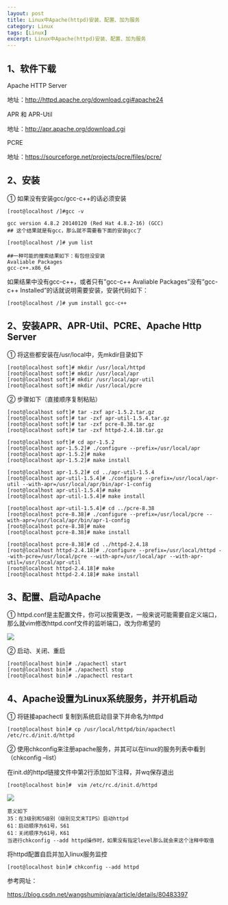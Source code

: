 ```yaml
---
layout: post
title: Linux中Apache(httpd)安装、配置、加为服务
category: Linux
tags: [Linux]
excerpt: Linux中Apache(httpd)安装、配置、加为服务
---
```


## 1、软件下载 ##

Apache HTTP Server
 
地址：<http://httpd.apache.org/download.cgi#apache24>

APR 和 APR-Util
 
地址：<http://apr.apache.org/download.cgi>

PCRE

地址：<https://sourceforge.net/projects/pcre/files/pcre/>

## 2、安装 ##

① 如果没有安装gcc/gcc-c++的话必须安装

    [root@localhost /]#gcc -v
 
	gcc version 4.8.2 20140120 (Red Hat 4.8.2-16) (GCC) 
	## 这个结果就是有gcc，那么就不需要看下面的安装gcc了
	 
	[root@localhost /]# yum list
	 
	##一种可能的搜索结果如下：有包但没安装
	Avaliable Packages
	gcc-c++.x86_64

如果结果中没有gcc-c++，或者只有”gcc-c++ Avaliable Packages”没有”gcc-c++ Installed”的话就说明需要安装，安装代码如下：

	[root@localhost /]# yum install gcc-c++

## 2、安装APR、APR-Util、PCRE、Apache Http Server ##

① 将这些都安装在/usr/local中，先mkdir目录如下

    [root@localhost soft]# mkdir /usr/local/httpd
	[root@localhost soft]# mkdir /usr/local/apr
	[root@localhost soft]# mkdir /usr/local/apr-util
	[root@localhost soft]# mkdir /usr/local/pcre

② 步骤如下（直接顺序复制粘贴）

    
	[root@localhost soft]# tar -zxf apr-1.5.2.tar.gz
	[root@localhost soft]# tar -zxf apr-util-1.5.4.tar.gz
	[root@localhost soft]# tar -zxf pcre-8.38.tar.gz
	[root@localhost soft]# tar -zxf httpd-2.4.18.tar.gz
	 
	[root@localhost soft]# cd apr-1.5.2
	[root@localhost apr-1.5.2]# ./configure --prefix=/usr/local/apr
	[root@localhost apr-1.5.2]# make
	[root@localhost apr-1.5.2]# make install
	 
	[root@localhost apr-1.5.2]# cd ../apr-util-1.5.4
	[root@localhost apr-util-1.5.4]# ./configure --prefix=/usr/local/apr-util --with-apr=/usr/local/apr/bin/apr-1-config
	[root@localhost apr-util-1.5.4]# make
	[root@localhost apr-util-1.5.4]# make install
	 
	[root@localhost apr-util-1.5.4]# cd ../pcre-8.38
	[root@localhost pcre-8.38]# ./configure --prefix=/usr/local/pcre --with-apr=/usr/local/apr/bin/apr-1-config
	[root@localhost pcre-8.38]# make
	[root@localhost pcre-8.38]# make install
	 
	[root@localhost pcre-8.38]# cd ../httpd-2.4.18
	[root@localhost httpd-2.4.18]# ./configure --prefix=/usr/local/httpd --with-pcre=/usr/local/pcre --with-apr=/usr/local/apr --with-apr-util=/usr/local/apr-util
	[root@localhost httpd-2.4.18]# make
	[root@localhost httpd-2.4.18]# make install


## 3、配置、启动Apache ##

① httpd.conf是主配置文件，你可以按需更改，一般来说可能需要自定义端口，那么就vim修改httpd.conf文件的监听端口，改为你希望的

![](http://www.nangongyibin.com/assets/images/apache1.png)

② 启动、关闭、重启

	[root@localhost bin]# ./apachectl start
	[root@localhost bin]# ./apachectl stop
	[root@localhost bin]# ./apachectl restart

## 4、Apache设置为Linux系统服务，并开机启动 ##

① 将链接apachectl 复制到系统启动目录下并命名为httpd

	[root@localhost bin]# cp /usr/local/httpd/bin/apachectl /etc/rc.d/init.d/httpd

② 使用chkconfig来注册apache服务，并其可以在linux的服务列表中看到（chkconfig –list）

 在init.d的httpd链接文件中第2行添加如下注释，并wq保存退出

	[root@localhost bin]#  vim /etc/rc.d/init.d/httpd

![](http://www.nangongyibin.com/assets/images/apache2.png)


	意义如下
	35：在3级别和5级别（级别见文末TIPS）启动httpd
	61：启动顺序为61号，S61
	61：关闭顺序为61号，K61
	当进行chkconfig --add httpd操作时，如果没有指定level那么就会来这个注释中取值

将httpd配置自启并加入linux服务监控

	[root@localhost bin]# chkconfig --add httpd

参考网址：

<https://blog.csdn.net/wangshuminjava/article/details/80483397>


